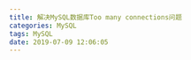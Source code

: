 ```yaml
---
title: 解决MySQL数据库Too many connections问题
categories: MySQL
tags: MySQL
date: 2019-07-09 12:06:05
---
```



